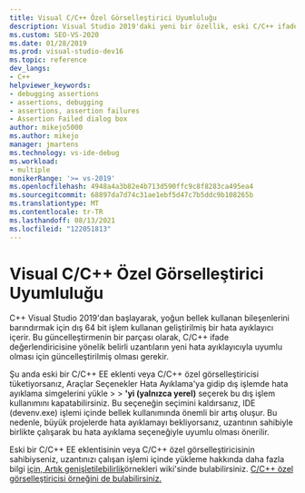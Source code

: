 ```yaml
---
title: Visual C/C++ Özel Görselleştirici Uyumluluğu
description: Visual Studio 2019'daki yeni bir özellik, eski C/C++ ifade değerlendiricisi eklentileri ve özel görselleştiricilerle uyumlu olabilir. Ayrıntılar için bu makaleye bakın.
ms.custom: SEO-VS-2020
ms.date: 01/28/2019
ms.prod: visual-studio-dev16
ms.topic: reference
dev_langs:
- C++
helpviewer_keywords:
- debugging assertions
- assertions, debugging
- assertions, assertion failures
- Assertion Failed dialog box
author: mikejo5000
ms.author: mikejo
manager: jmartens
ms.technology: vs-ide-debug
ms.workload:
- multiple
monikerRange: '>= vs-2019'
ms.openlocfilehash: 4948a4a3b82e4b713d590ffc9c8f8283ca495ea4
ms.sourcegitcommit: 68897da7d74c31ae1ebf5d47c7b5ddc9b108265b
ms.translationtype: MT
ms.contentlocale: tr-TR
ms.lasthandoff: 08/13/2021
ms.locfileid: "122051813"
---
```

# <a name="visual-cc-custom-visualizer-compatibility"></a>Visual C/C++ Özel Görselleştirici Uyumluluğu

C++ Visual Studio 2019'dan başlayarak, yoğun bellek kullanan bileşenlerini barındırmak için dış 64 bit işlem kullanan geliştirilmiş bir hata ayıklayıcı içerir. Bu güncelleştirmenin bir parçası olarak, C/C++ ifade değerlendiricisine yönelik belirli uzantıların yeni hata ayıklayıcıyla uyumlu olması için güncelleştirilmiş olması gerekir.

Şu anda eski bir C/C++ EE eklenti veya C/C++ özel görselleştiricisi tüketiyorsanız, Araçlar Seçenekler Hata Ayıklama'ya gidip dış işlemde hata ayıklama simgelerini yükle  >    >   **'yi (yalnızca yerel)** seçerek bu dış işlem kullanımını kapatabilirsiniz. Bu seçeneğin seçimini kaldırsanız, IDE (devenv.exe) işlemi içinde bellek kullanımında önemli bir artış oluşur. Bu nedenle, büyük projelerde hata ayıklamayı bekliyorsanız, uzantının sahibiyle birlikte çalışarak bu hata ayıklama seçeneğiyle uyumlu olması önerilir.

Eski bir C/C++ EE eklentisinin veya C/C++ özel görselleştiricisinin sahibiyseniz, uzantınızı çalışan işlemi içinde yükleme hakkında daha fazla bilgi [için, Artık genişletilebilirlik](https://github.com/Microsoft/ConcordExtensibilitySamples/wiki/Worker-Process-Remoting)örnekleri wiki'sinde bulabilirsiniz. [C/C++ özel görselleştiricisi örneğini de bulabilirsiniz.](https://github.com/Microsoft/ConcordExtensibilitySamples/tree/master/CppCustomVisualizer)